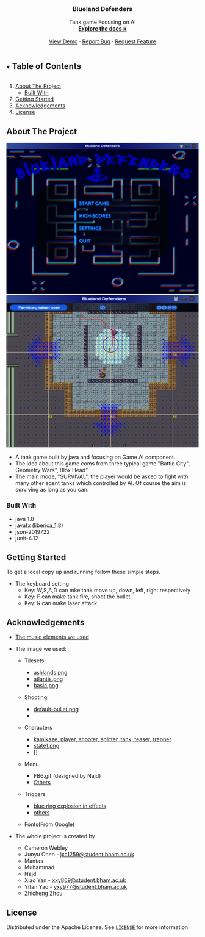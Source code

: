 <!--
*** Thanks for checking out the Best-README-Template. If you have a suggestion
*** that would make this better, please fork the repo and create a pull request
*** or simply open an issue with the tag "enhancement".
*** Thanks again! Now go create something AMAZING! :D

***

***

***

*** To avoid retyping too much info. Do a search and replace for the following:
*** github_username, repo_name, twitter_handle, email, project_title, project_description
-->



<!-- PROJECT SHIELDS -->
<!--
*** I'm using markdown "reference style" links for readability.
*** Reference links are enclosed in brackets [ ] instead of parentheses ( ).
*** See the bottom of this document for the declaration of the reference variables
*** for contributors-url, forks-url, etc. This is an optional, concise syntax you may use.
*** https://www.markdownguide.org/basic-syntax/#reference-style-links
-->



<!-- PROJECT LOGO -->
<br />

[comment]: <> (<p align="center">)

[comment]: <> (  <a href="https://github.com/github_username/repo_name">)

[comment]: <> (    <img src="images/logo.png" alt="Logo" width="80" height="80">)

[comment]: <> (  </a>)



  <h3 align="center">Blueland Defenders</h3>

  <p align="center">
    Tank game Focusing on AI
    <br />
    <a href="https://docs.google.com/document/d/1hKQJNrINaL2fYYRq00rvBt7h5N5OeDzkwaSR3GFw8tI/edit#heading=h.2btnxlo9rwxb"><strong>Explore the docs »</strong></a>
    <br />
    <br />
    <a href="https://github.com/github_username/repo_name">View Demo</a>
    ·
    <a href="https://github.com/github_username/repo_name/issues">Report Bug</a>
    ·
    <a href="https://github.com/github_username/repo_name/issues">Request Feature</a>
  </p>





<!-- TABLE OF CONTENTS -->

<details open="open">
  <summary><h2 style="display: inline-block">Table of Contents</h2></summary>
  <ol>
    <li>
      <a href="#about-the-project">About The Project</a>
      <ul>
        <li><a href="#built-with">Built With</a></li>
      </ul>
    </li>
    <li>
      <a href="#getting-started">Getting Started</a>
    </li>
    <li><a href="#acknowledgements">Acknowledgements</a></li>
    <li><a href="#license">License</a></li>
  </ol>
</details>





<!-- ABOUT THE PROJECT -->

## About The Project

[comment]: <> (- [![Product Name Screen Shot][product-screenshot]]&#40;src/main/resources/img/Menu.png&#41;)

[comment]: <> (- [![Product Name Screen Shot][product-screenshot]]&#40;src/main/resources/img/Game.png&#41;)

  ![this is the pic](src/main/resources/img/Menu.png)
  ![this is the pic](src/main/resources/img/Game.png)

- A tank game built by java and focusing on Game AI component.
- The idea about this game coms from three typical game "Battle City", Geometry Wars", Blox Head"
- The main mode,  "SURVIVAL", the player would be asked to fight with many other agent tanks which controlled by AI. Of course the aim is surviving as long as you can.
### Built With
* java 1.8
* javafx (liberica_1.8)
* json-2019722
* junit-4.12


<!-- GETTING STARTED -->

## Getting Started

To get a local copy up and running follow these simple steps.

- The keyboard setting
    - Key: W,S,A,D can mke tank move up, down, left, right respectively
    - Key: F can make tank fire, shoot the bullet
    - Key: R can make laser attack
  

<!-- ACKNOWLEDGEMENTS -->

## Acknowledgements

* [The music elements we used](https://incompetech.com/)


  
* The image we used:
  
  - Tilesets:
  
    - [ashlands.png](https://finalbossblues.itch.io/ashlands-tileset])
    - [atlantis.png](https://finalbossblues.itch.io/atlantis-tileset)
    - [basic.png]()
  - Shooting:
  
    - [default-bullet.png]( https://gamesupply.itch.io/ultimate-space-game-mega-asset-package)
    -
  - Characters
  
    - [kamikaze, player, shooter, splitter, tank, teaser, trapper](https://gamesupply.itch.io/ultimate-space-game-mega-asset-package)
    - [state1.png](https://gamesupply.itch.io/ultimate-space-game-mega-asset-package )
    - []
  - Menu
    
    - FB6.gif (designed by Najd)
    - [Others](https://www.aigei.com/s?q=%E6%8E%92%E8%A1%8C%E6%A6%9C&type=game)
  - Triggers
  
    - [blue ring explosion in effects](https://opengameart.org/content/animated-blue-ring-explosion)
    - [others](https://www.emojidex.com/)
  - Fonts(From Google)
  

* The whole project is created by
  
  - Cameron Webley
  - Junyu Chen - jxc1259@student.bham.ac.uk
  - Mantas
  - Muhammad
  - Najd
  - Xiao Yan - xxy869@student.bham.ac.uk
  - Yifan Yao - yxy977@student.bham.ac.uk
  - Zhicheng Zhou



<!-- LICENSE -->

## License

Distributed under the Apache License. See <a href="https://git-teaching.cs.bham.ac.uk/mod-team-project-2020/fear/-/blob/master/LICENSE">`LICENSE` </a>for more information.




<!-- MARKDOWN LINKS & IMAGES -->
<!-- https://www.markdownguide.org/basic-syntax/#reference-style-links -->

[contributors-shield]: https://img.shields.io/github/contributors/github_username/repo.svg?style=for-the-badge
[contributors-url]: https://github.com/github_username/repo/graphs/contributors
[forks-shield]: https://img.shields.io/github/forks/github_username/repo.svg?style=for-the-badge
[forks-url]: https://github.com/github_username/repo/network/members
[stars-shield]: https://img.shields.io/github/stars/github_username/repo.svg?style=for-the-badge
[stars-url]: https://github.com/github_username/repo/stargazers
[issues-shield]: https://img.shields.io/github/issues/github_username/repo.svg?style=for-the-badge
[issues-url]: https://github.com/github_username/repo/issues
[license-shield]:  https://git-teaching.cs.bham.ac.uk/mod-team-project-2020/fear/-/blob/master/LICENSE
[license-url]: https://git-teaching.cs.bham.ac.uk/mod-team-project-2020/fear/-/blob/master/LICENSE
[linkedin-shield]: https://img.shields.io/badge/-LinkedIn-black.svg?style=for-the-badge&logo=linkedin&colorB=555
[linkedin-url]: https://linkedin.com/in/github_username
